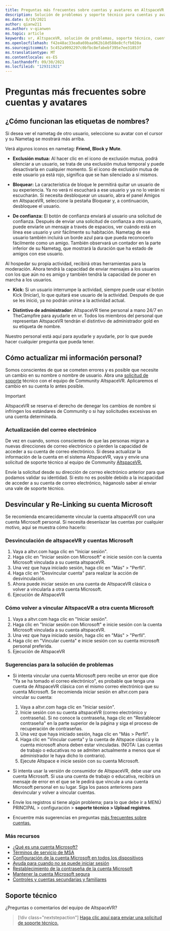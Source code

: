 ```yaml
---
title: Preguntas más frecuentes sobre cuentas y avatares en AltspaceVR
description: Solución de problemas y soporte técnico para cuentas y avatares.
ms.date: 8/19/2021
author: qianw211
ms.author: v-qianwen
ms.topic: article
keywords: vr, AltspaceVR, solución de problemas, soporte técnico, cuentas, avatares
ms.openlocfilehash: f42e48ac33ea0a69baa962b18d588e8cfcfb020a
ms.sourcegitcommit: 5c452a9092297c0bfbc8efabebf395e7ee31853f
ms.translationtype: MT
ms.contentlocale: es-ES
ms.lasthandoff: 09/30/2021
ms.locfileid: "129311921"
---
```

# <a name="frequently-asked-questions-about-accounts-and-avatars"></a>Preguntas más frecuentes sobre cuentas y avatares

## <a name="how-do-nametags-work"></a>¿Cómo funcionan las etiquetas de nombres?

Si desea ver el nametag de otro usuario, seleccione su avatar con el cursor y su Nametag se mostrará más arriba.

Verá algunos iconos en nametag: **Friend, Block y** **Mute**.

* **Exclusión mutua:** Al hacer clic en el icono de exclusión mutua, podrá silenciar a un usuario, se trata de una exclusión mutua temporal y puede desactivarla en cualquier momento. Si el icono de exclusión mutua de este usuario ya está rojo, significa que se han silenciado a sí mismos.

* **Bloquear:** La característica de bloque le permitirá quitar un usuario de su experiencia. Ya no verá ni escuchará a ese usuario y ya no lo verán ni escucharán. Si necesita desbloquear un usuario, abra el panel Amigos en AltspaceVR, seleccione la pestaña Bloquear y, a continuación, desbloquee el usuario.

* **De confianza:** El botón de confianza enviará al usuario una solicitud de confianza. Después de enviar una solicitud de confianza a otro usuario, puede enviarle un mensaje a través de espacios, ver cuándo está en línea ese usuario y unir fácilmente su habitación. Nametag de ese usuario también incluirá un borde azul para que pueda reconocerlo fácilmente como un amigo. También observará un contador en la parte inferior de su Nametag, que mostrará la duración que ha estado de amigos con ese usuario.

Al hospedar su propia actividad, recibirá otras herramientas para la moderación. Ahora tendrá la capacidad de enviar mensajes a los usuarios con los que aún no es amigo y también tendrá la capacidad de poner en marcha a los usuarios.

* **Kick:** Si un usuario interrumpe la actividad, siempre puede usar el botón Kick (Iniciar), lo que quitará ese usuario de la actividad. Después de que se les inició, ya no podrán unirse a la actividad actual. 

* **Distintivo de administrador:** AltspaceVR tiene personal a mano 24/7 en TheCampfire para ayudarle en vr. Todos los miembros del personal que representan AltspaceVR tendrán el distintivo de administrador gold en su etiqueta de nombre.

Nuestro personal está aquí para ayudarle y ayudarle, por lo que puede hacer cualquier pregunta que pueda tener.

## <a name="how-do-i-update-my-personal-information"></a>Cómo actualizar mi información personal?

Somos conscientes de que se cometen errores y es posible que necesite un cambio en su nombre o nombre de usuario. Abra una [solicitud de soporte](https://help.altvr.com/hc/requests/new) técnico con el equipo de Community AltspaceVR. Aplicaremos el cambio en su cuenta lo antes posible.

> [!IMPORTANT]
> AltspaceVR se reserva el derecho de denegar los cambios de nombre si infringen los estándares de Community o si hay solicitudes excesivas en una cuenta determinada.

### <a name="updating-your-email"></a>Actualización del correo electrónico

De vez en cuando, somos conscientes de que las personas migran a nuevas direcciones de correo electrónico o pierden la capacidad de acceder a su cuenta de correo electrónico. Si desea actualizar la información de la cuenta en el sistema AltspaceVR, vaya y envíe una solicitud de soporte técnico al equipo de Community [AltspaceVR.](https://help.altvr.com/hc/requests/new) 

Envíe la solicitud desde su dirección de correo electrónico anterior para que podamos validar su identidad. Si esto no es posible debido a la incapacidad de acceder a su cuenta de correo electrónico, háganoslo saber al enviar una vale de soporte técnico.

## <a name="unlinking-and-re-linking-your-microsoft-account"></a>Desvincular y Re-Linking su cuenta Microsoft

Se recomienda encarecidamente vincular la cuenta altspaceVR con una cuenta Microsoft personal. Si necesita desenlazar las cuentas por cualquier motivo, aquí se muestra cómo hacerlo:

### <a name="how-to-unlink-your-altspacevr-and-microsoft-accounts"></a>Desvinculación de altspaceVR y cuentas Microsoft

1. Vaya a altvr.com haga clic en "Iniciar sesión".
2. Haga clic en "Iniciar sesión con Microsoft" e inicie sesión con la cuenta Microsoft vinculada a su cuenta altspaceVR.
3. Una vez que haya iniciado sesión, haga clic en "Más" > "Perfil".
4. Haga clic en "Desvincular cuenta" para realizar la acción de desvinculación.
5. Ahora puede iniciar sesión en una cuenta de AltspaceVR clásica o volver a vincularla a otra cuenta Microsoft.
6. Ejecución de AltspaceVR


### <a name="how-to-re-link-your-altspacevr-to-another-microsoft-account"></a>Cómo volver a vincular AltspaceVR a otra cuenta Microsoft

1. Vaya a altvr.com haga clic en "Iniciar sesión".
2. Haga clic en "Iniciar sesión con Microsoft" e inicie sesión con la cuenta Microsoft vinculada a su cuenta altspaceVR.
3. Una vez que haya iniciado sesión, haga clic en "Más" > "Perfil".
5. Haga clic en "Vincular cuenta" e inicie sesión con su cuenta microsoft personal preferida.
6. Ejecución de AltspaceVR


### <a name="troubleshooting-tips"></a>Sugerencias para la solución de problemas

* Si intenta vincular una cuenta Microsoft pero recibe un error que dice "Ya se ha tomado el correo electrónico", es probable que tenga una cuenta de AltspaceVR clásica con el mismo correo electrónico que su cuenta Microsoft. Se recomienda iniciar sesión en altvr.com para vincular su cuenta:
    1. Vaya a altvr.com haga clic en "Iniciar sesión".
    2. Inicie sesión con su cuenta altspaceVR (correo electrónico y contraseña). Si no conoce la contraseña, haga clic en "Restablecer contraseña" en la parte superior de la página y siga el proceso de recuperación de contraseñas. 
    3. Una vez que haya iniciado sesión, haga clic en "Más > Perfil".
    4. Haga clic en "Vincular cuenta" y la cuenta de Altspace clásica y la cuenta microsoft ahora deben estar vinculadas. (NOTA: Las cuentas de trabajo o educativas no se admiten actualmente a menos que el administrador le haya dicho lo contrario).
    5. Ejecute Altspace e inicie sesión con su cuenta Microsoft.
    
* Si intenta usar la versión de consumidor de AltspaceVR, debe usar una cuenta Microsoft. Si usa una cuenta de trabajo o educativa, recibirá un mensaje de error en el que se le pedirá que vincule a una cuenta Microsoft personal en su lugar. Siga los pasos anteriores para desvincular y volver a vincular cuentas. 

* Envíe los registros si tiene algún problema; para lo que debe ir a MENÚ PRINCIPAL > configuración > **soporte técnico > Upload registros**.

* Encuentre más sugerencias en preguntas [más frecuentes sobre cuentas.](../getting-started/creating-and-linking-accounts.md)


### <a name="more-resources"></a>Más recursos

* [¿Qué es una cuenta Microsoft?](https://account.microsoft.com/account?lang=)
* [Términos de servicio de MSA](https://www.microsoft.com/servicesagreement/)
* [Configuración de la cuenta Microsoft en todos los dispositivos](https://account.microsoft.com/account/connect-devices)
* [Ayuda para cuando no se puede iniciar sesión](https://support.microsoft.com//account-billing/when-you-can-t-sign-in-to-your-microsoft-account-475c9b5c-8c25-49f1-9c2d-c64b7072e735)
* [Restablecimiento de la contraseña de la cuenta Microsoft](https://support.microsoft.com//account-billing/how-to-reset-your-microsoft-account-password-eff4f067-5042-c1a3-fe72-b04d60556c37)
* [Mantener la cuenta Microsoft segura](https://support.microsoft.com//account-billing/how-to-help-keep-your-microsoft-account-safe-and-secure-628538c2-7006-33bb-5ef4-c917657362b9)
* [Controles y cuentas secundarias y familiares](https://account.microsoft.com/family/about?refd=www.microsoft.com&ru=https:%2F%2Faccount.microsoft.com%2Ffamily%3Frefd%3Dwww.microsoft.com)

## <a name="support"></a>Soporte técnico

¿Preguntas o comentarios del equipo de AltspaceVR? 

> [!div class="nextstepaction"]
> [Haga clic aquí para enviar una solicitud de soporte técnico.](https://help.altvr.com/hc/requests/new)